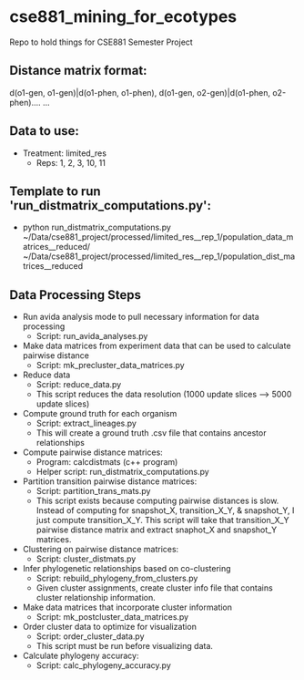 # cse881_mining_for_ecotypes
Repo to hold things for CSE881 Semester Project


## Distance matrix format:
d(o1-gen, o1-gen)|d(o1-phen, o1-phen), d(o1-gen, o2-gen)|d(o1-phen, o2-phen)....
...

## Data to use:
  * Treatment: limited_res
    - Reps: 1, 2, 3, 10, 11

## Template to run 'run_distmatrix_computations.py':
  * python run_distmatrix_computations.py ~/Data/cse881_project/processed/limited_res__rep_1/population_data_matrices__reduced/ ~/Data/cse881_project/processed/limited_res__rep_1/population_dist_matrices__reduced


## Data Processing Steps
  * Run avida analysis mode to pull necessary information for data processing
    * Script: run_avida_analyses.py
  * Make data matrices from experiment data that can be used to calculate pairwise distance
    * Script: mk_precluster_data_matrices.py
  * Reduce data
    * Script: reduce_data.py
    * This script reduces the data resolution (1000 update slices --> 5000 update slices)
  * Compute ground truth for each organism
    * Script: extract_lineages.py
    * This will create a ground truth .csv file that contains ancestor
      relationships
  * Compute pairwise distance matrices:
    * Program: calcdistmats (c++ program)
    * Helper script: run_distmatrix_computations.py
  * Partition transition pairwise distance matrices:
    * Script: partition_trans_mats.py
    * This script exists because computing pairwise distances is slow.
      Instead of computing for snapshot_X, transition_X_Y, & snapshot_Y,
      I just compute transition_X_Y. This script will take that transition_X_Y pairwise distance
      matrix and extract snaphot_X and snapshot_Y matrices.
  * Clustering on pairwise distance matrices:
    * Script: cluster_distmats.py
  * Infer phylogenetic relationships based on co-clustering
    * Script: rebuild_phylogeny_from_clusters.py
    * Given cluster assignments, create cluster info file that contains cluster relationship information.
  * Make data matrices that incorporate cluster information
    * Script: mk_postcluster_data_matrices.py
  * Order cluster data to optimize for visualization
    * Script: order_cluster_data.py
    * This script must be run before visualizing data.
  * Calculate phylogeny accuracy:
    * Script: calc_phylogeny_accuracy.py
